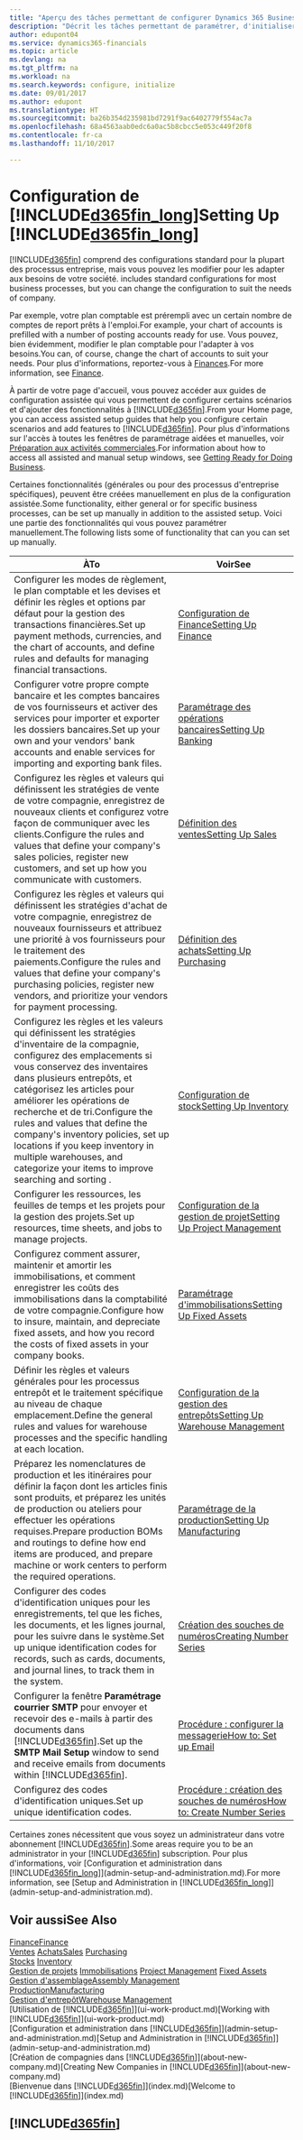 ```yaml
---
title: "Aperçu des tâches permettant de configurer Dynamics 365 Business edition | Microsoft Docs"
description: "Décrit les tâches permettant de paramétrer, d'initialiser, et de configurer Dynamics 365 Business edition selon vos besoins."
author: edupont04
ms.service: dynamics365-financials
ms.topic: article
ms.devlang: na
ms.tgt_pltfrm: na
ms.workload: na
ms.search.keywords: configure, initialize
ms.date: 09/01/2017
ms.author: edupont
ms.translationtype: HT
ms.sourcegitcommit: ba26b354d235981bd7291f9ac6402779f554ac7a
ms.openlocfilehash: 68a4563aab0edc6a0ac5b8cbcc5e053c449f20f8
ms.contentlocale: fr-ca
ms.lasthandoff: 11/10/2017

---
```

# <a name="setting-up-included365finlongincludesd365finlongmdmd"></a><span data-ttu-id="0ddc3-103">Configuration de [!INCLUDE[d365fin_long](includes/d365fin_long_md.md)]</span><span class="sxs-lookup"><span data-stu-id="0ddc3-103">Setting Up [!INCLUDE[d365fin_long](includes/d365fin_long_md.md)]</span></span>
[!INCLUDE[d365fin](includes/d365fin_md.md)]<span data-ttu-id="0ddc3-104"> comprend des configurations standard pour la plupart des processus entreprise, mais vous pouvez les modifier pour les adapter aux besoins de votre société.</span><span class="sxs-lookup"><span data-stu-id="0ddc3-104"> includes standard configurations for most business processes, but you can change the configuration to suit the needs of company.</span></span>

<span data-ttu-id="0ddc3-105">Par exemple, votre plan comptable est prérempli avec un certain nombre de comptes de report prêts à l'emploi.</span><span class="sxs-lookup"><span data-stu-id="0ddc3-105">For example, your chart of accounts is prefilled with a number of posting accounts ready for use.</span></span> <span data-ttu-id="0ddc3-106">Vous pouvez, bien évidemment, modifier le plan comptable pour l'adapter à vos besoins.</span><span class="sxs-lookup"><span data-stu-id="0ddc3-106">You can, of course, change the chart of accounts to suit your needs.</span></span> <span data-ttu-id="0ddc3-107">Pour plus d'informations, reportez-vous à [Finances](finance.md).</span><span class="sxs-lookup"><span data-stu-id="0ddc3-107">For more information, see [Finance](finance.md).</span></span>

<span data-ttu-id="0ddc3-108">À partir de votre page d'accueil, vous pouvez accéder aux guides de configuration assistée qui vous permettent de configurer certains scénarios et d'ajouter des fonctionnalités à [!INCLUDE[d365fin](includes/d365fin_md.md)].</span><span class="sxs-lookup"><span data-stu-id="0ddc3-108">From your Home page, you can access assisted setup guides that help you configure certain scenarios and add features to [!INCLUDE[d365fin](includes/d365fin_md.md)].</span></span> <span data-ttu-id="0ddc3-109">Pour plus d'informations sur l'accès à toutes les fenêtres de paramétrage aidées et manuelles, voir [Préparation aux activités commerciales](ui-get-ready-business.md).</span><span class="sxs-lookup"><span data-stu-id="0ddc3-109">For information about how to access all assisted and manual setup windows, see [Getting Ready for Doing Business](ui-get-ready-business.md).</span></span>

<span data-ttu-id="0ddc3-110">Certaines fonctionnalités (générales ou pour des processus d'entreprise spécifiques), peuvent être créées manuellement en plus de la configuration assistée.</span><span class="sxs-lookup"><span data-stu-id="0ddc3-110">Some functionality, either general or for specific business processes, can be set up manually in addition to the assisted setup.</span></span> <span data-ttu-id="0ddc3-111">Voici une partie des fonctionnalités qui vous pouvez paramétrer manuellement.</span><span class="sxs-lookup"><span data-stu-id="0ddc3-111">The following lists some of functionality that can you can set up manually.</span></span>

| <span data-ttu-id="0ddc3-112">À</span><span class="sxs-lookup"><span data-stu-id="0ddc3-112">To</span></span> | <span data-ttu-id="0ddc3-113">Voir</span><span class="sxs-lookup"><span data-stu-id="0ddc3-113">See</span></span> |
| --- | --- |
| <span data-ttu-id="0ddc3-114">Configurer les modes de règlement, le plan comptable et les devises et définir les règles et options par défaut pour la gestion des transactions financières.</span><span class="sxs-lookup"><span data-stu-id="0ddc3-114">Set up payment methods, currencies, and the chart of accounts, and define rules and defaults for managing financial transactions.</span></span> |[<span data-ttu-id="0ddc3-115">Configuration de Finance</span><span class="sxs-lookup"><span data-stu-id="0ddc3-115">Setting Up Finance</span></span>](finance-setup-finance.md) |
| <span data-ttu-id="0ddc3-116">Configurer votre propre compte bancaire et les comptes bancaires de vos fournisseurs et activer des services pour importer et exporter les dossiers bancaires.</span><span class="sxs-lookup"><span data-stu-id="0ddc3-116">Set up your own and your vendors' bank accounts and enable services for importing and exporting bank files.</span></span> |[<span data-ttu-id="0ddc3-117">Paramétrage des opérations bancaires</span><span class="sxs-lookup"><span data-stu-id="0ddc3-117">Setting Up Banking</span></span>](bank-setup-banking.md) |
| <span data-ttu-id="0ddc3-118">Configurez les règles et valeurs qui définissent les stratégies de vente de votre compagnie, enregistrez de nouveaux clients et configurez votre façon de communiquer avec les clients.</span><span class="sxs-lookup"><span data-stu-id="0ddc3-118">Configure the rules and values that define your company's sales policies, register new customers, and set up how you communicate with customers.</span></span> |[<span data-ttu-id="0ddc3-119">Définition des ventes</span><span class="sxs-lookup"><span data-stu-id="0ddc3-119">Setting Up Sales</span></span>](sales-setup-sales.md) |
| <span data-ttu-id="0ddc3-120">Configurez les règles et valeurs qui définissent les stratégies d'achat de votre compagnie, enregistrez de nouveaux fournisseurs et attribuez une priorité à vos fournisseurs pour le traitement des paiements.</span><span class="sxs-lookup"><span data-stu-id="0ddc3-120">Configure the rules and values that define your company's purchasing policies, register new vendors, and prioritize your vendors for payment processing.</span></span> |[<span data-ttu-id="0ddc3-121">Définition des achats</span><span class="sxs-lookup"><span data-stu-id="0ddc3-121">Setting Up Purchasing</span></span>](purchasing-setup-purchasing.md) |
| <span data-ttu-id="0ddc3-122">Configurez les règles et les valeurs qui définissent les stratégies d'inventaire de la compagnie, configurez des emplacements si vous conservez des inventaires dans plusieurs entrepôts, et catégorisez les articles pour améliorer les opérations de recherche et de tri.</span><span class="sxs-lookup"><span data-stu-id="0ddc3-122">Configure the rules and values that define the company's inventory policies, set up locations if you keep inventory in multiple warehouses, and categorize your items to improve searching and sorting .</span></span> |[<span data-ttu-id="0ddc3-123">Configuration de stock</span><span class="sxs-lookup"><span data-stu-id="0ddc3-123">Setting Up Inventory</span></span>](inventory-setup-inventory.md) |
| <span data-ttu-id="0ddc3-124">Configurer les ressources, les feuilles de temps et les projets pour la gestion des projets.</span><span class="sxs-lookup"><span data-stu-id="0ddc3-124">Set up resources, time sheets, and jobs to manage projects.</span></span> |[<span data-ttu-id="0ddc3-125">Configuration de la gestion de projet</span><span class="sxs-lookup"><span data-stu-id="0ddc3-125">Setting Up Project Management</span></span>](projects-setup-projects.md) |
| <span data-ttu-id="0ddc3-126">Configurez comment assurer, maintenir et amortir les immobilisations, et comment enregistrer les coûts des immobilisations dans la comptabilité de votre compagnie.</span><span class="sxs-lookup"><span data-stu-id="0ddc3-126">Configure how to insure, maintain, and depreciate fixed assets, and how you record the costs of fixed assets in your company books.</span></span> |[<span data-ttu-id="0ddc3-127">Paramétrage d'immobilisations</span><span class="sxs-lookup"><span data-stu-id="0ddc3-127">Setting Up Fixed Assets</span></span>](fa-setup.md) |
|<span data-ttu-id="0ddc3-128">Définir les règles et valeurs générales pour les processus entrepôt et le traitement spécifique au niveau de chaque emplacement.</span><span class="sxs-lookup"><span data-stu-id="0ddc3-128">Define the general rules and values for warehouse processes and the specific handling at each location.</span></span>|[<span data-ttu-id="0ddc3-129">Configuration de la gestion des entrepôts</span><span class="sxs-lookup"><span data-stu-id="0ddc3-129">Setting Up Warehouse Management</span></span>](warehouse-setup-warehouse.md)|
|<span data-ttu-id="0ddc3-130">Préparez les nomenclatures de production et les itinéraires pour définir la façon dont les articles finis sont produits, et préparez les unités de production ou ateliers pour effectuer les opérations requises.</span><span class="sxs-lookup"><span data-stu-id="0ddc3-130">Prepare production BOMs and routings to define how end items are produced, and prepare machine or work centers to perform the required operations.</span></span>|[<span data-ttu-id="0ddc3-131">Paramétrage de la production</span><span class="sxs-lookup"><span data-stu-id="0ddc3-131">Setting Up Manufacturing</span></span>](production-configure-production-processes.md)|
| <span data-ttu-id="0ddc3-132">Configurer des codes d'identification uniques pour les enregistrements, tel que les fiches, les documents, et les lignes journal, pour les suivre dans le système.</span><span class="sxs-lookup"><span data-stu-id="0ddc3-132">Set up unique identification codes for records, such as cards, documents, and journal lines, to track them in the system.</span></span> |[<span data-ttu-id="0ddc3-133">Création des souches de numéros</span><span class="sxs-lookup"><span data-stu-id="0ddc3-133">Creating Number Series</span></span>](ui-create-number-series.md) |
| <span data-ttu-id="0ddc3-134">Configurer la fenêtre **Paramétrage courrier SMTP** pour envoyer et recevoir des e-mails à partir des documents dans [!INCLUDE[d365fin](includes/d365fin_md.md)].</span><span class="sxs-lookup"><span data-stu-id="0ddc3-134">Set up the **SMTP Mail Setup** window to send and receive emails from documents within [!INCLUDE[d365fin](includes/d365fin_md.md)].</span></span> |[<span data-ttu-id="0ddc3-135">Procédure : configurer la messagerie</span><span class="sxs-lookup"><span data-stu-id="0ddc3-135">How to: Set up Email</span></span>](madeira-how-setup-email.md) |
| <span data-ttu-id="0ddc3-136">Configurez des codes d'identification uniques.</span><span class="sxs-lookup"><span data-stu-id="0ddc3-136">Set up unique identification codes.</span></span> |[<span data-ttu-id="0ddc3-137">Procédure : création des souches de numéros</span><span class="sxs-lookup"><span data-stu-id="0ddc3-137">How to: Create Number Series</span></span>](ui-create-number-series.md) |

<span data-ttu-id="0ddc3-138">Certaines zones nécessitent que vous soyez un administrateur dans votre abonnement [!INCLUDE[d365fin](includes/d365fin_md.md)].</span><span class="sxs-lookup"><span data-stu-id="0ddc3-138">Some areas require you to be an administrator in your [!INCLUDE[d365fin](includes/d365fin_md.md)] subscription.</span></span> <span data-ttu-id="0ddc3-139">Pour plus d'informations, voir [Configuration et administration dans [!INCLUDE[d365fin_long](includes/d365fin_long_md.md)]](admin-setup-and-administration.md).</span><span class="sxs-lookup"><span data-stu-id="0ddc3-139">For more information, see [Setup and Administration in [!INCLUDE[d365fin_long](includes/d365fin_long_md.md)]](admin-setup-and-administration.md).</span></span>  

## <a name="see-also"></a><span data-ttu-id="0ddc3-140">Voir aussi</span><span class="sxs-lookup"><span data-stu-id="0ddc3-140">See Also</span></span>
[<span data-ttu-id="0ddc3-141">Finance</span><span class="sxs-lookup"><span data-stu-id="0ddc3-141">Finance</span></span>](finance.md)  
<span data-ttu-id="0ddc3-142">[Ventes](sales-manage-sales.md)
[Achats](purchasing-manage-purchasing.md)</span><span class="sxs-lookup"><span data-stu-id="0ddc3-142">[Sales](sales-manage-sales.md)
[Purchasing](purchasing-manage-purchasing.md)</span></span>  
<span data-ttu-id="0ddc3-143">[Stocks](inventory-manage-inventory.md)  </span><span class="sxs-lookup"><span data-stu-id="0ddc3-143">[Inventory](inventory-manage-inventory.md)  </span></span>  
<span data-ttu-id="0ddc3-144">[Gestion de projets](projects-manage-projects.md)
[Immobilisations](fa-manage.md)  </span><span class="sxs-lookup"><span data-stu-id="0ddc3-144">[Project Management](projects-manage-projects.md)
[Fixed Assets](fa-manage.md)  </span></span>  
[<span data-ttu-id="0ddc3-145">Gestion d'assemblage</span><span class="sxs-lookup"><span data-stu-id="0ddc3-145">Assembly Management</span></span>](assembly-assemble-items.md)  
[<span data-ttu-id="0ddc3-146">Production</span><span class="sxs-lookup"><span data-stu-id="0ddc3-146">Manufacturing</span></span>](production-manage-manufacturing.md)  
[<span data-ttu-id="0ddc3-147">Gestion d'entrepôt</span><span class="sxs-lookup"><span data-stu-id="0ddc3-147">Warehouse Management</span></span>](warehouse-manage-warehouse.md)  
<span data-ttu-id="0ddc3-148">[Utilisation de [!INCLUDE[d365fin](includes/d365fin_md.md)]](ui-work-product.md)</span><span class="sxs-lookup"><span data-stu-id="0ddc3-148">[Working with [!INCLUDE[d365fin](includes/d365fin_md.md)]](ui-work-product.md)</span></span>  
<span data-ttu-id="0ddc3-149">[Configuration et administration dans [!INCLUDE[d365fin](includes/d365fin_md.md)]](admin-setup-and-administration.md)</span><span class="sxs-lookup"><span data-stu-id="0ddc3-149">[Setup and Administration in [!INCLUDE[d365fin](includes/d365fin_md.md)]](admin-setup-and-administration.md)</span></span>  
<span data-ttu-id="0ddc3-150">[Création de compagnies dans [!INCLUDE[d365fin](includes/d365fin_md.md)]](about-new-company.md)</span><span class="sxs-lookup"><span data-stu-id="0ddc3-150">[Creating New Companies in [!INCLUDE[d365fin](includes/d365fin_md.md)]](about-new-company.md)</span></span>  
<span data-ttu-id="0ddc3-151">[Bienvenue dans [!INCLUDE[d365fin](includes/d365fin_md.md)]](index.md)</span><span class="sxs-lookup"><span data-stu-id="0ddc3-151">[Welcome to [!INCLUDE[d365fin](includes/d365fin_md.md)]](index.md)</span></span>  

## [!INCLUDE[d365fin](includes/free_trial_md.md)]

